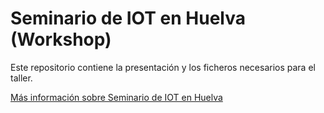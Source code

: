 # Seminario de IOT en Huelva (Workshop)

Este repositorio contiene la presentación y los ficheros necesarios para el taller.

[Más información sobre Seminario de IOT en Huelva ](https://speaking.ulisesgascon.com/seminario-iot-huelva-inteligente)
